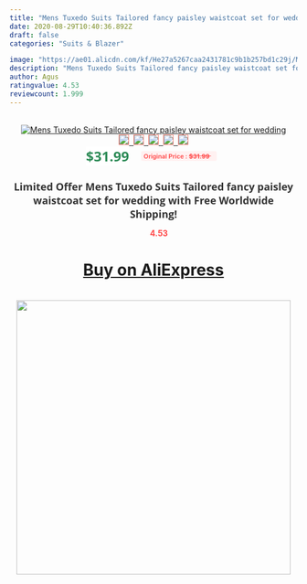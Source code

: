 ```yaml
---
title: "Mens Tuxedo Suits Tailored fancy paisley waistcoat set for wedding"
date: 2020-08-29T10:40:36.892Z
draft: false
categories: "Suits & Blazer"

image: "https://ae01.alicdn.com/kf/He27a5267caa2431781c9b1b257bd1c29j/Mens-Tuxedo-Suits-Tailored-fancy-paisley-waistcoat-set-for-wedding.jpg"
description: "Mens Tuxedo Suits Tailored fancy paisley waistcoat set for wedding"
author: Agus
ratingvalue: 4.53
reviewcount: 1.999
---
```

<br>
<div style="text-align: center;">
<a href="https://s.click.aliexpress.com/e/_9RBzgt" target="_blank" rel="nofollow noopener noreferrer"><img alt="Mens Tuxedo Suits Tailored fancy paisley waistcoat set for wedding" class="magnifier-image" src="https://ae01.alicdn.com/kf/He27a5267caa2431781c9b1b257bd1c29j/Mens-Tuxedo-Suits-Tailored-fancy-paisley-waistcoat-set-for-wedding.jpg_640x640.jpg">
<br>
<img style="border:1px solid salmon" src="https://ae01.alicdn.com/kf/He27a5267caa2431781c9b1b257bd1c29j/Mens-Tuxedo-Suits-Tailored-fancy-paisley-waistcoat-set-for-wedding.jpg_120x120.jpg">&nbsp;&nbsp;<img style="border:1px solid salmon" src="_120x120.jpg">&nbsp;&nbsp;<img style="border:1px solid salmon" src="_120x120.jpg">&nbsp;&nbsp;<img style="border:1px solid salmon" src="_120x120.jpg">&nbsp;&nbsp;<img style="border:1px solid salmon" src="_120x120.jpg"></a></div><br0>
<div style="text-align: center;"><span style="background-color: white; border: 0px; box-sizing: border-box; color: seagreen; display: inline-block; font-family: &quot;open sans&quot; , &quot;arial&quot; , &quot;helvetica&quot; , sans-serif , &quot;heiti&quot;; font-size: 24px; font-stretch: inherit; font-weight: 700; line-height: inherit; margin: 0px 10px 0px 0px; padding: 0px; vertical-align: middle;">$31.99 </span>
<span style="background: rgb(255 , 241 , 241); border-radius: 3px; border: 0px; box-sizing: border-box; color: #ff4747; display: inline-block; font-family: inherit; font-size: 12px; font-stretch: inherit; font-style: inherit; font-variant: inherit; font-weight: 600; line-height: inherit; margin: 0px; padding: 2px 5px; transform: scale(0.9); vertical-align: middle;">Original Price : <b style="text-decoration: line-through;">$31.99 </b> &nbsp;&nbsp;</span></div>
<h1 style="color: #333333; display: inline-block; font-family: &quot;open sans&quot; , &quot;arial&quot; , &quot;helvetica&quot; , sans-serif , &quot;heiti&quot;; font-size: 18px; font-stretch: inherit; font-weight: 700; text-align: center;">Limited Offer Mens Tuxedo Suits Tailored fancy paisley waistcoat set for wedding with Free Worldwide Shipping!</h1>
<div style="color: #ff4747; text-align: center;">
<img src="https://4.bp.blogspot.com/-M0ZcTcb-5uY/XleCXlxnR4I/AAAAAAAAAEc/OrjgMkXV1oMQFaCRZj5HQwOCBcu3w1FegCPcBGAYYCw/s1600/star.png" style="height: 15px;">&nbsp;<b>4.53</b></div>
<div class="button_cont" align="center"><a class="buynow_a" href="https://s.click.aliexpress.com/e/_9RBzgt" target="_blank" rel="nofollow noopener noreferrer"><H1>Buy on AliExpress</H1></a></div><br>
<div class="separator" style="clear: both; text-align: center;">
<img src="https://lh3.googleusercontent.com/-pTy5HemUv9M/XlePHvY0dAI/AAAAAAAAAE4/0nX5iRUoIWY8eMW9Dpxeirr157OZliDIgCLcBGAsYHQ/s1600/badge.gif" width="480">
</div>

